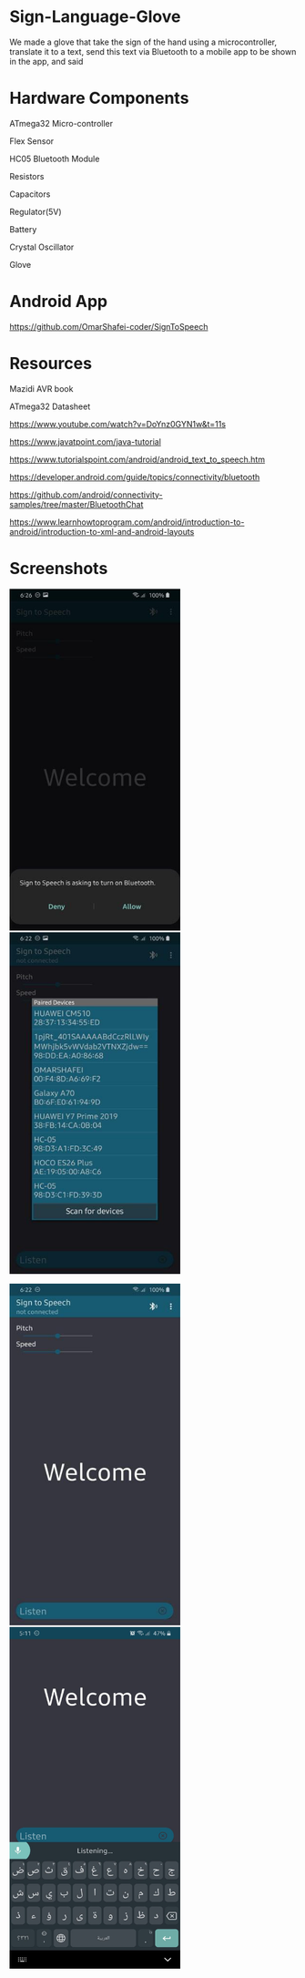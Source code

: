 # Sign-Language-Glove
We made a glove that take the sign of the hand using a microcontroller, translate it to a text, send this text via Bluetooth to a mobile app to be shown in the app, and said
# Hardware Components
ATmega32 Micro-controller

Flex Sensor

HC05 Bluetooth Module

Resistors

Capacitors

Regulator(5V)

Battery

Crystal Oscillator

Glove

# Android App
https://github.com/OmarShafei-coder/SignToSpeech
# Resources
Mazidi AVR book

ATmega32 Datasheet

https://www.youtube.com/watch?v=DoYnz0GYN1w&t=11s

https://www.javatpoint.com/java-tutorial

https://www.tutorialspoint.com/android/android_text_to_speech.htm

https://developer.android.com/guide/topics/connectivity/bluetooth

https://github.com/android/connectivity-samples/tree/master/BluetoothChat

https://www.learnhowtoprogram.com/android/introduction-to-android/introduction-to-xml-and-android-layouts

# Screenshots

<img src="Screenshots/Screen1.png" width="300" height="600" >   <img src="Screenshots/Screen2.png" width="300" height="600" >

<img src="Screenshots/Screen3.png" width="300" height="600" >   <img src="Screenshots/Screen4.png" width="300" height="600" >



